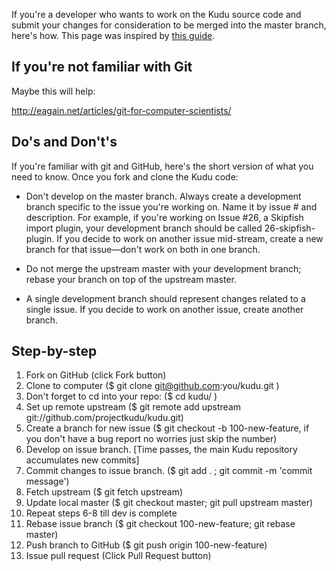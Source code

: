 If you're a developer who wants to work on the Kudu source code and submit your changes for consideration to be merged into the master branch, here's how. This page was inspired by [this guide](https://github.com/dradis/dradisframework/wiki/Working-with-git).

## If you're not familiar with Git

Maybe this will help:

http://eagain.net/articles/git-for-computer-scientists/

## Do's and Don't's

If you're familiar with git and GitHub, here's the short version of what you need to know. Once you fork and clone the Kudu code:

* Don't develop on the master branch. Always create a development branch specific to the issue you're working on. Name it by issue # and description. For example, if you're working on Issue #26, a Skipfish import plugin, your development branch should be called 26-skipfish-plugin. If you decide to work on another issue mid-stream, create a new branch for that issue—don't work on both in one branch.

* Do not merge the upstream master with your development branch; rebase your branch on top of the upstream master.

* A single development branch should represent changes related to a single issue. If you decide to work on another issue, create another branch.


## Step-by-step

1. Fork on GitHub (click Fork button)
2. Clone to computer ($ git clone git@github.com:you/kudu.git )
3. Don't forget to cd into your repo: ($ cd kudu/ )
4. Set up remote upstream ($ git remote add upstream git://github.com/projectkudu/kudu.git)
5. Create a branch for new issue ($ git checkout -b 100-new-feature, if you don't have a bug report no worries just skip the number)
6. Develop on issue branch. [Time passes, the main Kudu repository accumulates new commits]
7. Commit changes to issue branch. ($ git add . ; git commit -m 'commit message')
8. Fetch upstream ($ git fetch upstream)
9. Update local master ($ git checkout master; git pull upstream master)
10. Repeat steps 6-8 till dev is complete
11. Rebase issue branch ($ git checkout 100-new-feature; git rebase master)
12. Push branch to GitHub ($ git push origin 100-new-feature)
13. Issue pull request (Click Pull Request button)

